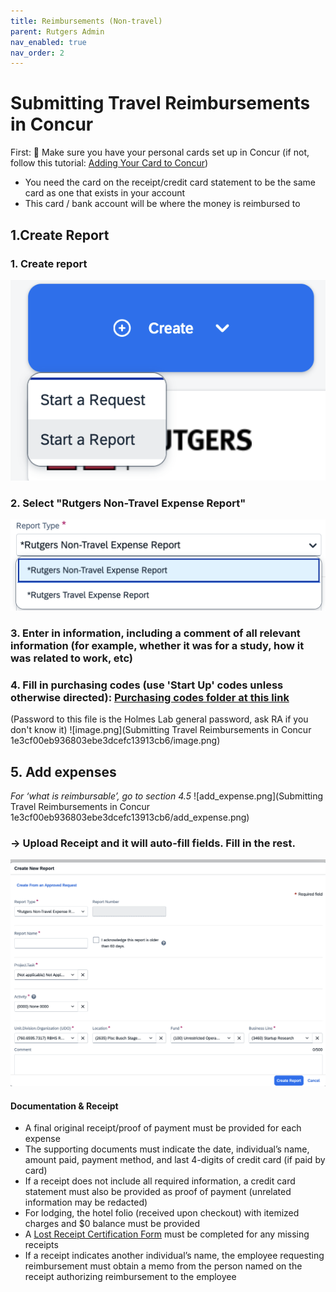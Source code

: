 ```yaml
---
title: Reimbursements (Non-travel)
parent: Rutgers Admin
nav_enabled: true 
nav_order: 2
---
```


# Submitting Travel Reimbursements in Concur

First:
🚨 Make sure you have your personal cards set up in Concur (if not, follow this tutorial: [Adding Your Card to Concur](https://holmeslab.github.io/holmeslab/docs/Admin/add-card-to-concur))
- You need the card on the receipt/credit card statement to be the same card as one that exists in your account
- This card / bank account will be where the money is reimbursed to 


## 1.Create Report
### 1. Create report  
![start_report.png](concur/start_report.png)
### 2. Select "Rutgers Non-Travel Expense Report"
![report_type.png](concur/report_type.png)
### 3. Enter in information, including a comment of all relevant information (for example, whether it was for a study, how it was related to work, etc)
### 4. Fill in purchasing codes (use 'Start Up' codes unless otherwise directed): [Purchasing codes folder at this link](https://rutgers.box.com/s/8ly56weil3wey89dd6n6hw3eoaid06x9) 
(Password to this file is the Holmes Lab general password, ask RA if you don't know it)
![image.png](Submitting Travel Reimbursements in Concur 1e3cf00eb936803ebe3dcefc13913cb6/image.png)

## 5. Add expenses
*For ‘what is reimbursable’, go to section 4.5*
![add_expense.png](Submitting Travel Reimbursements in Concur 1e3cf00eb936803ebe3dcefc13913cb6/add_expense.png)

### -> Upload Receipt and it will auto-fill fields. Fill in the rest.
![new.png](concur/new_report.png)
    
#### Documentation & Receipt
- A final original receipt/proof of payment must be provided for each expense
- The supporting documents must indicate the date, individual’s name, amount paid, payment method, and last 4-digits of credit card (if paid by card)
- If a receipt does not include all required information, a credit card statement must also be provided as proof of payment (unrelated information may be redacted)
- For lodging, the hotel folio (received upon checkout) with itemized charges and $0 balance must be provided
- A [Lost Receipt Certification Form](https://procurementservices.rutgers.edu/travel_policies_and_forms) must be completed for any missing receipts
- If a receipt indicates another individual’s name, the employee requesting reimbursement must obtain a memo from the person named on the receipt authorizing reimbursement to the employee
